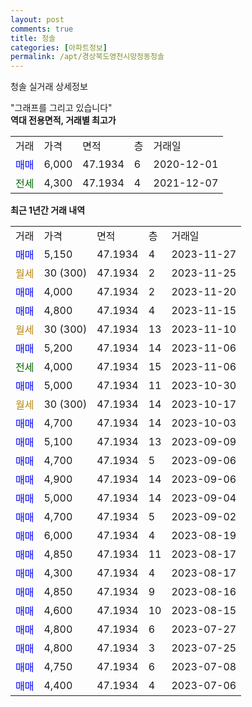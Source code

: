 ```yaml
---
layout: post
comments: true
title: 청솔
categories: [아파트정보]
permalink: /apt/경상북도영천시망정동청솔
---
```


청솔 실거래 상세정보

<script type="text/javascript">
  google.charts.load('current', {'packages':['line', 'corechart']});
  google.charts.setOnLoadCallback(drawChart);

  function drawChart() {
    var data = new google.visualization.DataTable();
    data.addColumn('date', '거래일');
    data.addColumn('number', "매매");
    data.addColumn('number', "전세");
    data.addColumn('number', "전매");

    data.addRows([[new Date(Date.parse("2023-11-27")), 5150, null, null], [new Date(Date.parse("2023-11-25")), null, null, null], [new Date(Date.parse("2023-11-20")), 4000, null, null], [new Date(Date.parse("2023-11-15")), 4800, null, null], [new Date(Date.parse("2023-11-10")), null, null, null], [new Date(Date.parse("2023-11-06")), 5200, null, null], [new Date(Date.parse("2023-11-06")), null, 4000, null], [new Date(Date.parse("2023-10-30")), 5000, null, null], [new Date(Date.parse("2023-10-17")), null, null, null], [new Date(Date.parse("2023-10-03")), 4700, null, null], [new Date(Date.parse("2023-09-09")), 5100, null, null], [new Date(Date.parse("2023-09-06")), 4700, null, null], [new Date(Date.parse("2023-09-06")), 4900, null, null], [new Date(Date.parse("2023-09-04")), 5000, null, null], [new Date(Date.parse("2023-09-02")), 4700, null, null], [new Date(Date.parse("2023-08-19")), 6000, null, null], [new Date(Date.parse("2023-08-17")), 4850, null, null], [new Date(Date.parse("2023-08-17")), 4300, null, null], [new Date(Date.parse("2023-08-16")), 4850, null, null], [new Date(Date.parse("2023-08-15")), 4600, null, null], [new Date(Date.parse("2023-07-27")), 4800, null, null], [new Date(Date.parse("2023-07-25")), 4800, null, null], [new Date(Date.parse("2023-07-08")), 4750, null, null], [new Date(Date.parse("2023-07-06")), 4400, null, null]]);

    var options = {
      hAxis: {
        format: 'yyyy/MM/dd'
      },    
      lineWidth: 0,
      pointsVisible: true,    
      title: '최근 1년간 유형별 실거래가 분포',
      legend: { position: 'bottom' }
    };

    var formatter = new google.visualization.NumberFormat({pattern:'###,###'} );
    formatter.format(data, 1);
    formatter.format(data, 2);
    
    setTimeout(function() {
        var chart = new google.visualization.LineChart(document.getElementById('columnchart_material'));
        chart.draw(data, (options));
        document.getElementById('loading').style.display = 'none';
    }, 200);
  }
</script>


<div id="loading" style="z-index:20; display: block; margin-left: 0px">"그래프를 그리고 있습니다"</div>
<div id="columnchart_material" style="width: 95%; margin-left: 0px; display: block"></div>
<!-- contents start -->
<b>역대 전용면적, 거래별 최고가</b>
<table class="sortable">
    <tr>
      <td>거래</td>
      <td>가격</td>
      <td>면적</td>
      <td>층</td>
      <td>거래일</td>
    </tr>
        <tr>
          <td><a style="color: blue">매매</a></td>
          <td>6,000</td>
          <td>47.1934</td>
          <td>6</td>
          <td>2020-12-01</td>
        </tr>        
        <tr>
              <td><a style="color: darkgreen">전세</a></td>
              <td>4,300</td>
              <td>47.1934</td>
              <td>4</td>
              <td>2021-12-07</td>
            </tr>        
    
</table>

<b>최근 1년간 거래 내역</b>

<table class="sortable">
    <tr>
      <td>거래</td>
      <td>가격</td>
      <td>면적</td>
      <td>층</td>
      <td>거래일</td>
    </tr>
    <tr>
      <td><a style="color: blue">매매</a></td>
      <td>5,150</td>
      <td>47.1934</td>
      <td>4</td>
      <td>2023-11-27</td>
    </tr>          <tr>
      <td><a style="color: darkgoldenrod">월세</a></td>
      <td>30 (300)</td>
      <td>47.1934</td>
      <td>2</td>
      <td>2023-11-25</td>
    </tr>          <tr>
      <td><a style="color: blue">매매</a></td>
      <td>4,000</td>
      <td>47.1934</td>
      <td>2</td>
      <td>2023-11-20</td>
    </tr>          <tr>
      <td><a style="color: blue">매매</a></td>
      <td>4,800</td>
      <td>47.1934</td>
      <td>4</td>
      <td>2023-11-15</td>
    </tr>          <tr>
      <td><a style="color: darkgoldenrod">월세</a></td>
      <td>30 (300)</td>
      <td>47.1934</td>
      <td>13</td>
      <td>2023-11-10</td>
    </tr>          <tr>
      <td><a style="color: blue">매매</a></td>
      <td>5,200</td>
      <td>47.1934</td>
      <td>14</td>
      <td>2023-11-06</td>
    </tr>          <tr>
      <td><a style="color: darkgreen">전세</a></td>
      <td>4,000</td>
      <td>47.1934</td>
      <td>15</td>
      <td>2023-11-06</td>
    </tr>          <tr>
      <td><a style="color: blue">매매</a></td>
      <td>5,000</td>
      <td>47.1934</td>
      <td>11</td>
      <td>2023-10-30</td>
    </tr>          <tr>
      <td><a style="color: darkgoldenrod">월세</a></td>
      <td>30 (300)</td>
      <td>47.1934</td>
      <td>14</td>
      <td>2023-10-17</td>
    </tr>          <tr>
      <td><a style="color: blue">매매</a></td>
      <td>4,700</td>
      <td>47.1934</td>
      <td>14</td>
      <td>2023-10-03</td>
    </tr>          <tr>
      <td><a style="color: blue">매매</a></td>
      <td>5,100</td>
      <td>47.1934</td>
      <td>13</td>
      <td>2023-09-09</td>
    </tr>          <tr>
      <td><a style="color: blue">매매</a></td>
      <td>4,700</td>
      <td>47.1934</td>
      <td>5</td>
      <td>2023-09-06</td>
    </tr>          <tr>
      <td><a style="color: blue">매매</a></td>
      <td>4,900</td>
      <td>47.1934</td>
      <td>14</td>
      <td>2023-09-06</td>
    </tr>          <tr>
      <td><a style="color: blue">매매</a></td>
      <td>5,000</td>
      <td>47.1934</td>
      <td>14</td>
      <td>2023-09-04</td>
    </tr>          <tr>
      <td><a style="color: blue">매매</a></td>
      <td>4,700</td>
      <td>47.1934</td>
      <td>5</td>
      <td>2023-09-02</td>
    </tr>          <tr>
      <td><a style="color: blue">매매</a></td>
      <td>6,000</td>
      <td>47.1934</td>
      <td>4</td>
      <td>2023-08-19</td>
    </tr>          <tr>
      <td><a style="color: blue">매매</a></td>
      <td>4,850</td>
      <td>47.1934</td>
      <td>11</td>
      <td>2023-08-17</td>
    </tr>          <tr>
      <td><a style="color: blue">매매</a></td>
      <td>4,300</td>
      <td>47.1934</td>
      <td>4</td>
      <td>2023-08-17</td>
    </tr>          <tr>
      <td><a style="color: blue">매매</a></td>
      <td>4,850</td>
      <td>47.1934</td>
      <td>9</td>
      <td>2023-08-16</td>
    </tr>          <tr>
      <td><a style="color: blue">매매</a></td>
      <td>4,600</td>
      <td>47.1934</td>
      <td>10</td>
      <td>2023-08-15</td>
    </tr>          <tr>
      <td><a style="color: blue">매매</a></td>
      <td>4,800</td>
      <td>47.1934</td>
      <td>6</td>
      <td>2023-07-27</td>
    </tr>          <tr>
      <td><a style="color: blue">매매</a></td>
      <td>4,800</td>
      <td>47.1934</td>
      <td>3</td>
      <td>2023-07-25</td>
    </tr>          <tr>
      <td><a style="color: blue">매매</a></td>
      <td>4,750</td>
      <td>47.1934</td>
      <td>6</td>
      <td>2023-07-08</td>
    </tr>          <tr>
      <td><a style="color: blue">매매</a></td>
      <td>4,400</td>
      <td>47.1934</td>
      <td>4</td>
      <td>2023-07-06</td>
    </tr>      </table>
<!-- contents end -->    

